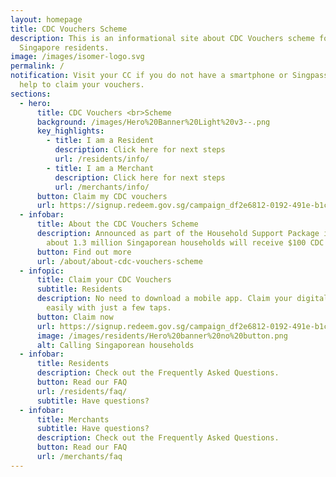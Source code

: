 ```yaml
---
layout: homepage
title: CDC Vouchers Scheme
description: This is an informational site about CDC Vouchers scheme for
  Singapore residents.
image: /images/isomer-logo.svg
permalink: /
notification: Visit your CC if you do not have a smartphone or Singpass or need
  help to claim your vouchers.
sections:
  - hero:
      title: CDC Vouchers <br>Scheme
      background: /images/Hero%20Banner%20Light%20v3--.png
      key_highlights:
        - title: I am a Resident
          description: Click here for next steps
          url: /residents/info/
        - title: I am a Merchant
          description: Click here for next steps
          url: /merchants/info/
      button: Claim my CDC vouchers
      url: https://signup.redeem.gov.sg/campaign_df2e6812-0192-491e-b1cc-d9887600639e
  - infobar:
      title: About the CDC Vouchers Scheme
      description: Announced as part of the Household Support Package in Budget 2021,
        about 1.3 million Singaporean households will receive $100 CDC Vouchers.
      button: Find out more
      url: /about/about-cdc-vouchers-scheme
  - infopic:
      title: Claim your CDC Vouchers
      subtitle: Residents
      description: No need to download a mobile app. Claim your digital vouchers
        easily with just a few taps.
      button: Claim now
      url: https://signup.redeem.gov.sg/campaign_df2e6812-0192-491e-b1cc-d9887600639e
      image: /images/residents/Hero%20banner%20no%20button.png
      alt: Calling Singaporean households
  - infobar:
      title: Residents
      description: Check out the Frequently Asked Questions.
      button: Read our FAQ
      url: /residents/faq/
      subtitle: Have questions?
  - infobar:
      title: Merchants
      subtitle: Have questions?
      description: Check out the Frequently Asked Questions.
      button: Read our FAQ
      url: /merchants/faq
---
```

